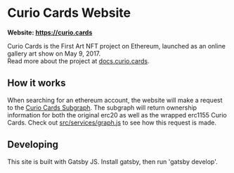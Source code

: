 # Curio Cards Website

**Website: https://curio.cards**

Curio Cards is the First Art NFT project on Ethereum, launched as an online gallery art show on May 9, 2017.<br />
Read more about the project at [docs.curio.cards](https://docs.curio.cards).

## How it works

When searching for an ethereum account, the website will make a request to the [Curio Cards Subgraph](https://thegraph.com/explorer/subgraphs/9evrJv2eigNjcpH66eyufiwVZaMpdbiqBhf1nPphHZsG?view=Overview&chain=mainnet). The subgraph will return ownership information for both the original erc20 as well as the wrapped erc1155 Curio Cards. Check out [src/services/graph.js](/src/services/graph.js) to see how this request is made.

## Developing

This site is built with Gatsby JS. Install gatsby, then run 'gatsby develop'.
